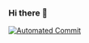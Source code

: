 ### Hi there 👋

[![Automated Commit](https://github.com/PaperlessHash/automated-commit/actions/workflows/master.yml/badge.svg)](https://github.com/PaperlessHash)
